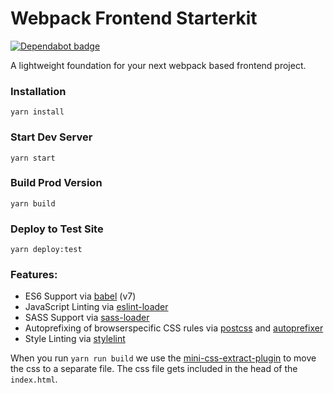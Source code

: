 # Webpack Frontend Starterkit

[![Dependabot badge](https://flat.badgen.net/dependabot/wbkd/webpack-starter?icon=dependabot)](https://dependabot.com/)

A lightweight foundation for your next webpack based frontend project.

### Installation

```
yarn install
```

### Start Dev Server

```
yarn start
```

### Build Prod Version

```
yarn build
```

### Deploy to Test Site

```
yarn deploy:test
```

### Features:

- ES6 Support via [babel](https://babeljs.io/) (v7)
- JavaScript Linting via [eslint-loader](https://github.com/MoOx/eslint-loader)
- SASS Support via [sass-loader](https://github.com/jtangelder/sass-loader)
- Autoprefixing of browserspecific CSS rules via [postcss](https://postcss.org/) and [autoprefixer](https://github.com/postcss/autoprefixer)
- Style Linting via [stylelint](https://stylelint.io/)

When you run `yarn run build` we use the [mini-css-extract-plugin](https://github.com/webpack-contrib/mini-css-extract-plugin) to move the css to a separate file. The css file gets included in the head of the `index.html`.
